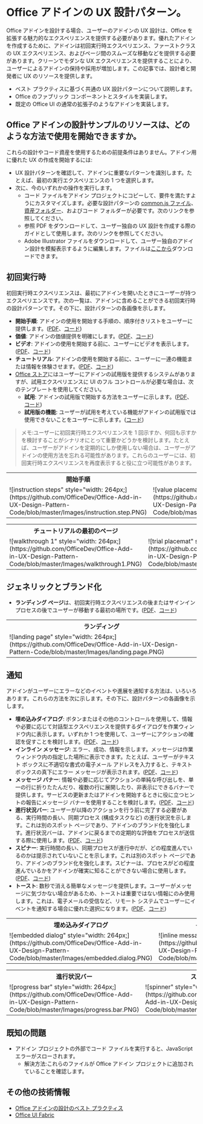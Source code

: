 # Office アドインの UX 設計パターン。 

Office アドインを設計する場合、ユーザーのアドインの UX 設計は、Office を拡張する魅力的なエクスペリエンスを提供する必要があります。優れたアドインを作成するために、アドインは初回実行時エクスペリエンス、ファーストクラスの UX エクスペリエンス、およびページ間のスムーズな移動などを提供する必要があります。クリーンでモダンな UX エクスペリエンスを提供することにより、ユーザーによるアドインの保持や採用が増加します。この記事では、設計者と開発者に UX のリソースを提供します。

* ベスト プラクティスに基づく共通の UX 設計パターンについて説明します。
* Office のファブリック コンポーネントとスタイルを実装します。
* 既定の Office UI の通常の拡張子のようなアドインを実装します。 

## Office アドインの設計サンプルのリソースは、どのような方法で使用を開始できますか。

これらの設計やコード資産を使用するための前提条件はありません。アドイン用に優れた UX の作成を開始するには:

* UX 設計パターンを確認して、アドインに重要なパターンを識別します。たとえば、最初の実行エクスペリエンスの 1 つを選択します。
* 次に、今のいずれかの操作を実行します。
	* コード ファイルをアドイン プロジェクトにコピーして、要件を満たすようにカスタマイズします。必要な設計パターンの [common.js ファイル](https://github.com/OfficeDev/Office-Add-in-UX-Design-Pattern-Code/tree/master/)、[資産フォルダー](https://github.com/OfficeDev/Office-Add-in-UX-Design-Pattern-Code/tree/master/assets)、およびコード フォルダーが必要です。次のリンクを参照してください。
	* 参照 PDF をダウンロードして、ユーザー独自の UX 設計を作成する際のガイドとして使用します。次のリンクを参照してください。
	* Adobe Illustrator ファイルをダウンロードして、ユーザー独自のアドイン設計を模擬表示するように編集します。ファイルは[ここから](https://github.com/OfficeDev/Office-Add-in-Design-Patterns/blob/master/Patterns/Source%20Files)ダウンロードできます。
 

## 初回実行時

初回実行時エクスペリエンスは、最初にアドインを開いたときにユーザーが持つエクスペリエンスです。次の一覧は、アドインに含めることができる初回実行時の設計パターンです。その下に、設計パターンの各画像を示します。

* **開始手順**: アドインの使用を開始する手順の、順序付きリストをユーザーに提供します。([PDF](https://github.com/OfficeDev/Office-Add-in-Design-Patterns/blob/master/Patterns/FirstRun_StepsToStart.pdf "PDF")、[コード](https://github.com/OfficeDev/Office-Add-in-UX-Design-Pattern-Code/tree/master/templates/first-run/instruction-step))
* **価値**: アドインの価値提供を明確にします。([PDF](https://github.com/OfficeDev/Office-Add-in-Design-Patterns/blob/master/Patterns/FirstRun_ValuePlacemat.pdf "PDF")、[コード](https://github.com/OfficeDev/Office-Add-in-UX-Design-Pattern-Code/tree/master/templates/first-run/value-placemat))
* **ビデオ**: アドインの使用を開始する前に、ユーザーにビデオを表示します。([PDF](https://github.com/OfficeDev/Office-Add-in-Design-Patterns/blob/master/Patterns/FirstRun_VideoPlacemat.pdf "PDF")、[コード](https://github.com/OfficeDev/Office-Add-in-UX-Design-Pattern-Code/tree/master/templates/first-run/video-placemat))
* **チュートリアル**: アドインの使用を開始する前に、ユーザーに一連の機能または情報を体験させます。([PDF](https://github.com/OfficeDev/Office-Add-in-Design-Patterns/blob/master/Patterns/FirstRun_PagingPanel.pdf "PDF")、[コード](https://github.com/OfficeDev/Office-Add-in-UX-Design-Pattern-Code/tree/master/templates/first-run/walkthrough))
* [Office ストア](https://msdn.microsoft.com/ja-jp/library/office/jj220033.aspx)にはユーザーにアドインの試用版を提供するシステムがありますが、試用エクスペリエンスに UI のフル コントロールが必要な場合は、次のテンプレートを使用してください。
	* **試用**: アドインの試用版で開始する方法をユーザーに示します。([PDF](https://github.com/OfficeDev/Office-Add-in-Design-Patterns/blob/master/Patterns/FirstRun_TrialVersion.pdf "PDF")、[コード](https://github.com/OfficeDev/Office-Add-in-UX-Design-Pattern-Code/tree/master/templates/first-run/trial-placemat))
	* **試用版の機能**: ユーザーが試用を考えている機能がアドインの試用版では使用できないことをユーザーに示します。([コード](https://github.com/OfficeDev/Office-Add-in-UX-Design-Pattern-Code/tree/master/templates/first-run/trial-placemat-feature))


> メモ:ユーザーに初回実行時エクスペリエンスを 1 回示すか、何回も示すかを検討することがシナリオにとって重要かどうかを検討します。たとえば、ユーザーがアドインを定期的にしか使用しない場合は、ユーザーがアドインの使用方法を忘れる可能性があります。これらのユーザーには、初回実行時エクスペリエンスを再度表示すると役に立つ可能性があります。 

 <table>
 <tr><th>開始手順</th><th>価値</th><th>ビデオ</th></tr>
 <tr><td>![instruction steps" style="width: 264px;](https://github.com/OfficeDev/Office-Add-in-UX-Design-Pattern-Code/blob/master/Images/instruction.step.PNG)</td><td>![value placemat" style="width: 264px;](https://github.com/OfficeDev/Office-Add-in-UX-Design-Pattern-Code/blob/master/Images/value.placemat.PNG)</td><td>![video placemat" style="width: 264px;](https://github.com/OfficeDev/Office-Add-in-UX-Design-Pattern-Code/blob/master/Images/video.placemat.PNG)</td></tr>
 </table>

 <table>
 <tr><th>チュートリアルの最初のページ</th><th>試用</th><th>試用版の機能</th></tr>
 <tr><td>![walkthrough 1" style="width: 264px;](https://github.com/OfficeDev/Office-Add-in-UX-Design-Pattern-Code/blob/master/Images/walkthrough1.PNG)</td><td>![trial placemat" style="width: 264px;](https://github.com/OfficeDev/Office-Add-in-UX-Design-Pattern-Code/blob/master/Images/trial.placemat.PNG)</td><td>![trial placemat feature" style="width: 264px;](https://github.com/OfficeDev/Office-Add-in-UX-Design-Pattern-Code/blob/master/Images/trial.placemat.feature.PNG)</td></tr>
 </table> 


## ジェネリックとブランド化

* **ランディング ページ**は、初回実行時エクスペリエンスの後またはサインイン プロセスの後でユーザーが移動する最初の場所です。([PDF](https://github.com/OfficeDev/Office-Add-in-Design-Patterns/blob/master/Helpful%20Templates/AddIn_Template_Standard_Layout.pdf "PDF")、[コード](https://github.com/OfficeDev/Office-Add-in-UX-Design-Pattern-Code/tree/master/templates/generic/landing-page))

<table>
 <tr><th>ランディング</th></tr>
 <tr><td>![landing page" style="width: 264px;](https://github.com/OfficeDev/Office-Add-in-UX-Design-Pattern-Code/blob/master/Images/landing.page.PNG)</td></tr>
 </table>

## 通知

アドインがユーザーにエラーなどのイベントや進展を通知する方法は、いろいろあります。これらの方法を次に示します。その下に、設計パターンの各画像を示します。

* **埋め込みダイアログ**: ボタンまたはその他のコントロールを使用して、情報や必要に応じて対話型エクスペリエンスを提供するダイアログを作業ウィンドウ内に表示します。いずれか 1 つを使用して、ユーザーにアクションの確認を促すことを検討します。([PDF](https://github.com/OfficeDev/Office-Add-in-Design-Patterns/blob/master/Patterns/Embedded_Dialog.pdf "PDF")、[コード](https://github.com/OfficeDev/Office-Add-in-UX-Design-Pattern-Code/tree/master/templates/notifications/embedded-dialog))
* **インライン メッセージ**: エラー、成功、情報を示します。メッセージは作業ウィンドウ内の指定した場所に表示できます。たとえば、ユーザーがテキスト ボックスに不適切な書式の電子メール アドレスを入力すると、テキスト ボックスの真下にエラー メッセージが表示されます。([PDF](https://github.com/OfficeDev/Office-Add-in-Design-Patterns/blob/master/Patterns/Notification_Inline_Message.pdf "PDF")、[コード](https://github.com/OfficeDev/Office-Add-in-UX-Design-Pattern-Code/tree/master/templates/notifications/inline-message))
* **メッセージ バナー**: 情報や必要に応じてアクションの単純な呼び出しを、単一の行に折りたたんだり、複数の行に展開したり、非表示にできるバナーで提供します。サービスの更新またはアドインを開始するときに役に立つヒントの報告にメッセージ バナーを使用することを検討します。([PDF](https://github.com/OfficeDev/Office-Add-in-Design-Patterns/blob/master/Patterns/Notification_messagebanner.pdf "PDF")、[コード](https://github.com/OfficeDev/Office-Add-in-UX-Design-Pattern-Code/tree/master/templates/notifications/message-banner))
* **進行状況バー**: ユーザーが以降のアクションを行う前に完了する必要がある、実行時間の長い、同期プロセス (構成タスクなど) の進行状況を示します。これは別のスポット ページであり、アドインのブランド化を強化します。進行状況バーは、アドインに戻るまでの定期的な評価をプロセスが送信する際に使用します。([PDF](https://github.com/OfficeDev/Office-Add-in-Design-Patterns/blob/master/Patterns/Notification_progress.pdf "PDF")、[コード](https://github.com/OfficeDev/Office-Add-in-UX-Design-Pattern-Code/tree/master/templates/notifications/progress-bar))
* **スピナー**: 実行時間の長い、同期プロセスが進行中だが、どの程度進んでいるのかは提示されていないことを示します。これは別のスポット ページであり、アドインのブランド化を強化します。スピナーは、プロセスがどの程度進んでいるかをアドインが確実に知ることができない場合に使用します。([PDF](https://github.com/OfficeDev/Office-Add-in-Design-Patterns/blob/master/Patterns/Notification_progress.pdf "PDF")、[コード](https://github.com/OfficeDev/Office-Add-in-UX-Design-Pattern-Code/tree/master/templates/notifications/spinner))
* **トースト**: 数秒で消える簡単なメッセージを提供します。ユーザーがメッセージに気づかない場合があるため、トーストは重要ではない情報にのみ使用します。これは、電子メールの受信など、リモート システムでユーザーにイベントを通知する場合に優れた選択になります。([PDF](https://github.com/OfficeDev/Office-Add-in-Design-Patterns/blob/master/Patterns/Notification_toast.pdf "PDF")、[コード](https://github.com/OfficeDev/Office-Add-in-UX-Design-Pattern-Code/tree/master/templates/notifications/toast))

 <table>
 <tr><th>埋め込みダイアログ</th><th>インライン メッセージ</th><th>メッセージ バナー</th></tr>
 <tr><td>![embedded dialog" style="width: 264px;](https://github.com/OfficeDev/Office-Add-in-UX-Design-Pattern-Code/blob/master/Images/embedded.dialog.PNG)</td><td>![inline message" style="width: 264px;](https://github.com/OfficeDev/Office-Add-in-UX-Design-Pattern-Code/blob/master/Images/inline.message.PNG)</td><td>![message banner" style="width: 264px;](https://github.com/OfficeDev/Office-Add-in-UX-Design-Pattern-Code/blob/master/Images/message.banner.PNG)</td></tr>
 </table>

 <table>
 <tr><th>進行状況バー</th><th>スピナー</th><th>トースト</th></tr>
 <tr><td>![progress bar" style="width: 264px;](https://github.com/OfficeDev/Office-Add-in-UX-Design-Pattern-Code/blob/master/Images/progress.bar.PNG)</td><td>![spinner" style="width: 264px;](https://github.com/OfficeDev/Office-Add-in-UX-Design-Pattern-Code/blob/master/Images/spinner.PNG)</td><td>![toast" style="width: 264px;](https://github.com/OfficeDev/Office-Add-in-UX-Design-Pattern-Code/blob/master/Images/toast.PNG)</td></tr>
 </table>

## 既知の問題

* アドイン プロジェクトの外部でコード ファイルを実行すると、JavaScript エラーがスローされます。 
	* 解決方法:これらのファイルが Office アドイン プロジェクトに追加されていることを確認します。 
	
## その他の技術情報

* [Office アドインの設計のベスト プラクティス](https://dev.office.com/docs/add-ins/design/add-in-development-best-practices)
* [Office UI Fabric](http://dev.office.com/fabric/)
